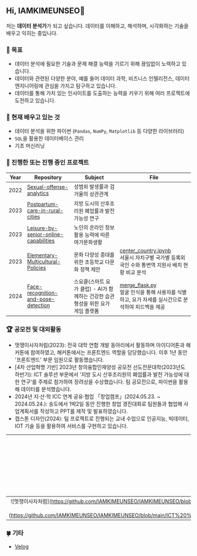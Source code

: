 ## Hi, IAMKIMEUNSEO👋
저는 **데이터 분석가**가 되고 싶습니다. 데이터를 이해하고, 해석하며, 시각화하는 기술을 배우고 익히는 중입니다.

### 🔭 목표
- 데이터 분석에 필요한 기술과 문제 해결 능력을 기르기 위해 끊임없이 노력하고 있습니다.
- 데이터와 관련된 다양한 분야, 예를 들어 데이터 과학, 비즈니스 인텔리전스, 데이터 엔지니어링에 관심을 가지고 탐구하고 있습니다.
- 데이터를 통해 가치 있는 인사이트를 도출하는 능력을 키우기 위해 여러 프로젝트에 도전하고 있습니다.

### 🌱 현재 배우고 있는 것
- 데이터 분석을 위한 파이썬 (`Pandas`, `NumPy`, `Matplotlib` 등 다양한 라이브러리)
- `SQL`을 활용한 데이터베이스 관리
- 기초 머신러닝

### 🚀 진행한 또는 진행 중인 프로젝트
| Year | Repository | Subject | File|
|---|---|---|---|
| 2022 | [Sexual-offense-analytics](https://github.com/IAMKIMEUNSEO/Sexual-offense-analytics.git) |성범죄 발생률과 검거율의 상관관계
| 2023 | [Postpartum-care-in-rural-cities](https://github.com/IAMKIMEUNSEO/Postpartum-care-in-rural-cities.git) | 지방 도시의 산후조리원 폐업률과 발전 가능성 연구 |
| 2023 | [Leisure-by-senior-online-capabilities](https://github.com/IAMKIMEUNSEO/leisure-by-senior-online-capabilities.git) | 노인의 온라인 정보 활용 능력에 따른 여가문화생활 |
| 2023 | [Elementary-Multicultural-Policies](https://github.com/IAMKIMEUNSEO/Elementary-Multicultural-Policies.git) | 문화 다양성 증대를 위한 초등학교 다문화 정책 제안 | [center_country.ipynb](https://github.com/IAMKIMEUNSEO/Elementary-Multicultural-Policies/blob/main/Python/center_country.ipynb)<br>서울시 자치구별 국가별 등록외국인 수와 통번역 지원사 배치 현황 비교 분석
|2024| [Face-recognition-and-pose-detection](https://github.com/2024-four-leaf-clover/Face-recognition-and-pose-detection.git)|스요클(스마트 요가 클럽) - AI가 함께하는 건강한 습관 형성을 위한 요가 게임 플랫폼| [merge_flask.py](https://github.com/2024-four-leaf-clover/Face-recognition-and-pose-detection/blob/main/merge_flask.py)<br> 얼굴 인식을 통해 사용자를 식별하고, 요가 자세를 실시간으로 분석하여 피드백을 제공

### 🏆 공모전 및 대외활동
- 멋쟁이사자처럼(2023): 전국 대학 연합 개발 동아리에서 활동하며 아이디어톤과 해커톤에 참여하였고, 해커톤에서는 프론트엔드 역할을 담당했습니다. 이후 1년 동안 '프론트엔드' 부문 임원으로 활동했습니다.
- [4차 산업혁명 기반] 2023년 창의융합인재양성 공모전 선도전문대학(2023년도 하반기): ICT 솔루션 부문에서 '지방 도시 산후조리원의 폐업률과 발전 가능성에 대한 연구'를 주제로 참가하여 장려상을 수상했습니다. 팀 공모전으로, 파이썬을 활용해 데이터를 분석했습니다.
- 2024년 지·산·학 ICC 연계 공유·협업 「창업캠프」(2024.05.23. ~ 2024.05.24.): 송도에서 1박2일 동안 진행한 창업 경진대회로 팀원들과 협업해 사업계획서를 작성하고 PPT를 제작 및 발표하였습니다.
- 캡스톤 디자인(2024): 팀 프로젝트로 진행되는 교내 수업으로 인공지능, 빅데이터, IOT 기술 등을 활용하여 서비스를 구현하고 있습니다.

|멋쟁이사자처럼|창의융합인재양성|지·산·학|캡스톤 디자인|
|:---:|:---:|:---:|:---:|
|![멋쟁이사자처럼](https://github.com/IAMKIMEUNSEO/IAMKIMEUNSEO/blob/main/%EB%A9%8B%EC%9F%81%EC%9D%B4%20%EC%82%AC%EC%9E%90%EC%B2%98%EB%9F%BC.jpg![창의융합인재양성 공모전 선도전문대학(2023년도 하반기)](https://github.com/IAMKIMEUNSEO/IAMKIMEUNSEO/blob/main/ICT%20%EC%86%94%EB%A3%A8%EC%85%98%20%EA%B3%B5%EB%AA%A8%EC%A0%84%20%EC%83%81%EC%9E%A5.jpg)|![지·산·학 ICC 연계 공유·협업 「창업캠프」](https://github.com/IAMKIMEUNSEO/IAMKIMEUNSEO/blob/main/%EC%A7%80%EC%82%B0%ED%95%99%20%EA%B3%B5%EC%9C%A0%ED%98%91%EC%97%85%EC%B0%BD%EC%97%85%EC%BA%A0%ED%94%84.jpg)||
  
### 🍀 기타
- [Velog](https://velog.io/@eunseo63/series)
